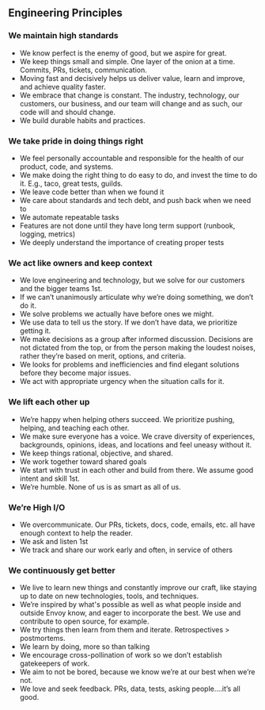 ## Engineering Principles

### We maintain high standards
* We know perfect is the enemy of good, but we aspire for great.
* We keep things small and simple.  One layer of the onion at a time.  Commits, PRs, tickets, communication.
* Moving fast and decisively helps us deliver value, learn and improve, and achieve quality faster.
* We embrace that change is constant.  The industry, technology, our customers, our business, and our team will change and as such, our code will and should change.
* We build durable habits and practices.

### We take pride in doing things right
* We feel personally accountable and responsible for the health of our product, code, and systems.
* We make doing the right thing to do easy to do, and invest the time to do it.  E.g., taco, great tests, guilds.
* We leave code better than when we found it
* We care about standards and tech debt, and push back when we need to
* We automate repeatable tasks
* Features are not done until they have long term support (runbook, logging, metrics)
* We deeply understand the importance of creating proper tests

### We act like owners and keep context
* We love engineering and technology, but we solve for our customers and the bigger teams 1st.
* If we can’t unanimously articulate why we’re doing something, we don’t do it.
* We solve problems we actually have before ones we might.
* We use data to tell us the story.  If we don’t have data, we prioritize getting it.
* We make decisions as a group after informed discussion. Decisions are not dictated from the top, or from the person making the loudest noises, rather they’re based on merit, options, and criteria.
* We looks for problems and inefficiencies and find elegant solutions before they become major issues.
* We act with appropriate urgency when the situation calls for it.

### We lift each other up
* We’re happy when helping others succeed. We prioritize pushing, helping, and teaching each other.
* We make sure everyone has a voice.  We crave diversity of experiences, backgrounds, opinions, ideas, and locations and feel uneasy without it.
* We keep things rational, objective, and shared.
* We work together toward shared goals
* We start with trust in each other and build from there.  We assume good intent and skill 1st.
* We’re humble.  None of us is as smart as all of us.

### We’re High I/O
* We overcommunicate.  Our PRs, tickets, docs, code, emails, etc. all have enough context to help the reader.
* We ask and listen 1st
* We track and share our work early and often, in service of others

### We continuously get better
* We live to learn new things and constantly improve our craft, like staying up to date on new technologies, tools, and techniques.
* We’re inspired by what's possible as well as what people inside and outside Envoy know, and eager to incorporate the best.  We use and contribute to open source, for example.
* We try things then learn from them and iterate.  Retrospectives > postmortems.
* We learn by doing, more so than talking
* We encourage cross-pollination of work so we don’t establish gatekeepers of work.
* We aim to not be bored, because we know we’re at our best when we’re not.
* We love and seek feedback.  PRs, data, tests, asking people….it’s all good.
